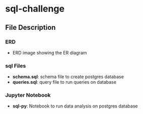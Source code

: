 # sql-challenge
## File Description

### ERD
- ERD image showing the ER diagram

### sql Files
- **schema.sql**: schema file to create postgres database
- **queries.sql**: query file to run queries on database

### Jupyter Notebook
- **sql-py**: Notebook to run data analysis on postgres database
